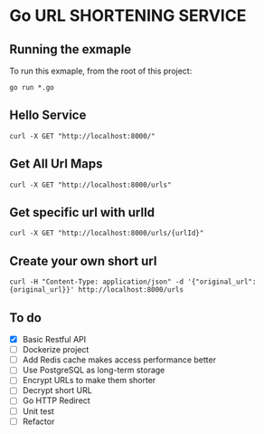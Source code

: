 # Go URL SHORTENING SERVICE

## Running the exmaple

To run this exmaple, from the root of this project:

```
go run *.go
```

## Hello Service

```
curl -X GET "http://localhost:8000/"
```

## Get All Url Maps

```
curl -X GET "http://localhost:8000/urls"
```

## Get specific url with urlId

```
curl -X GET "http://localhost:8000/urls/{urlId}"
```

## Create your own short url

```
curl -H "Content-Type: application/json" -d '{"original_url":{original_url}}' http://localhost:8000/urls
```

## To do

- [x] Basic Restful API
- [ ] Dockerize project
- [ ] Add Redis cache makes access performance better
- [ ] Use PostgreSQL as long-term storage
- [ ] Encrypt URLs to make them shorter
- [ ] Decrypt short URL
- [ ] Go HTTP Redirect
- [ ] Unit test
- [ ] Refactor
